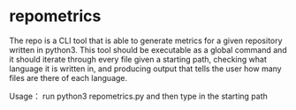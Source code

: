 # repometrics
The repo is a CLI tool that is able to generate metrics for a given repository written in python3. This tool should be executable as a global command and it should iterate through every file given a starting path, checking what language it is written in, and producing output that tells the user how many files are there of each language. 

Usage： run python3 repometrics.py and then type in the starting path

